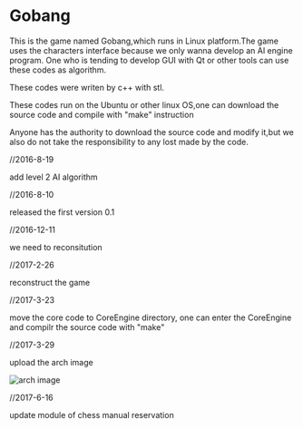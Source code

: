 # Gobang 
This is the game named Gobang,which runs in Linux platform.The game uses the characters interface because we only wanna 
develop an AI engine program. One who is tending to develop GUI with Qt or other tools can use these codes as algorithm.

These codes were writen by c++ with stl. 

These codes run on the Ubuntu or other linux OS,one can download the source code and compile with "make" instruction

Anyone has the authority to download the source code and modify it,but we also do not take the responsibility to any lost 
made by the code.


//2016-8-19

add level 2 AI algorithm 


//2016-8-10

released the first version 0.1

//2016-12-11

we need to reconsitution

//2017-2-26

reconstruct the game

//2017-3-23

move the core code to CoreEngine directory, one can enter the CoreEngine and compilr the source code with "make"

//2017-3-29

upload the arch image

![arch image](https://github.com/VizXu/GobangGame/blob/master/CoreEngine/src/img/arch.png)

//2017-6-16

update module of chess manual reservation
